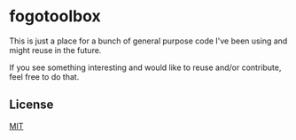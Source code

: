 fogotoolbox
===========

This is just a place for a bunch of general purpose code I've been using and might reuse in the future.
 
If you see something interesting and would like to reuse and/or contribute, feel free to do that.

License
-------

[MIT](LICENSE)
